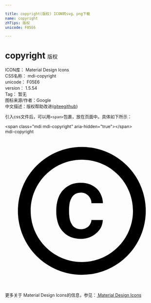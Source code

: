 ```yaml
---

title: copyright(版权) ICON转svg、png下载
name: copyright
zhTips: 版权
unicode: F05E6

---
```


# copyright  <small style="font-size: 60%;font-weight: 100">版权</small>


<div class="detail-page">
<p>
<span>
ICON库：
<span class="badge-secondary badge">Material Design Icons</span> 
</span>
<br/>
<span>
CSS名称：
<span class="badge-secondary badge">mdi-copyright</span> 
</span>
<br/>
<span>
unicode：
<span class="badge-secondary badge">F05E6</span> 
</span>
<br/>
<span>
version：
<span class="badge-secondary badge">1.5.54</span> 
</span>
<br/>
<span>Tag：
<span class="badge-light badge">暂无</span>
</span>
<br/>
<span>图标来源/作者：<span class="badge-light badge">Google</span></span> 
<br/>
<span class="zh-detail">中文描述：<span class="badge-primary badge">版权</span><span class="help-link"><span>帮助改进</span>(<a href="https://gitee.com/liuwave/icon-helper/edit/master/json/material/copyright.json" target="_blank" rel="noopener noreferrer">gitee</a><a href="https://github.com/liuwave/icon-helper/edit/master/json/material/copyright.json" target="_blank" rel="noopener noreferrer">github</a></span>)</span><br/>
</p>
</div>
<div class="alert alert-dark">
  <i class="mdi mdi-copyright mdi-48px"></i>
  <i class="mdi mdi-copyright mdi-36px"></i>
  <i class="mdi mdi-copyright mdi-24px"></i>
  <i class="mdi mdi-copyright mdi-18px"></i>
</div>
<div>
  <p>引入css文件后，可以用<code>&lt;span&gt;</code>包裹，放在页面中。具体如下所示：    
  </p>
  <div class="alert alert-primary" style="font-size: 14px">
    &lt;span class="mdi mdi-copyright" aria-hidden="true"&gt;&lt;/span&gt;
    <copy-btn content='<span class="mdi mdi-copyright" aria-hidden="true"></span>'></copy-btn>
  </div>
  <div class="alert alert-secondary">
    <i class="mdi mdi-copyright"
    style="font-size: 24px"
    aria-hidden="true"></i> mdi-copyright
    <copy-btn content="mdi-copyright" btn-title="复制图标名称"></copy-btn>
  </div>
</div>
<div id="svg" class="svg-wrap">
<svg xmlns="http://www.w3.org/2000/svg" viewBox="0 0 24 24"><path d="M10.08,10.86C10.13,10.53 10.24,10.24 10.38,10C10.5,9.74 10.72,9.53 10.97,9.37C11.21,9.22 11.5,9.15 11.88,9.14C12.11,9.15 12.32,9.19 12.5,9.27C12.71,9.36 12.89,9.5 13.03,9.63C13.17,9.78 13.28,9.96 13.37,10.16C13.46,10.36 13.5,10.58 13.5,10.8H15.3C15.28,10.33 15.19,9.9 15,9.5C14.85,9.12 14.62,8.78 14.32,8.5C14,8.22 13.66,8 13.24,7.84C12.82,7.68 12.36,7.61 11.85,7.61C11.2,7.61 10.63,7.72 10.15,7.95C9.67,8.18 9.27,8.5 8.95,8.87C8.63,9.26 8.39,9.71 8.24,10.23C8.09,10.75 8,11.29 8,11.87V12.14C8,12.72 8.08,13.26 8.23,13.78C8.38,14.3 8.62,14.75 8.94,15.13C9.26,15.5 9.66,15.82 10.14,16.04C10.62,16.26 11.19,16.38 11.84,16.38C12.31,16.38 12.75,16.3 13.16,16.15C13.57,16 13.93,15.79 14.24,15.5C14.55,15.25 14.8,14.94 15,14.58C15.16,14.22 15.27,13.84 15.28,13.43H13.5C13.5,13.64 13.43,13.83 13.34,14C13.25,14.19 13.13,14.34 13,14.47C12.83,14.6 12.66,14.7 12.46,14.77C12.27,14.84 12.07,14.86 11.86,14.87C11.5,14.86 11.2,14.79 10.97,14.64C10.72,14.5 10.5,14.27 10.38,14C10.24,13.77 10.13,13.47 10.08,13.14C10.03,12.81 10,12.47 10,12.14V11.87C10,11.5 10.03,11.19 10.08,10.86M12,2A10,10 0 0,0 2,12A10,10 0 0,0 12,22A10,10 0 0,0 22,12A10,10 0 0,0 12,2M12,20C7.59,20 4,16.41 4,12C4,7.59 7.59,4 12,4C16.41,4 20,7.59 20,12C20,16.41 16.41,20 12,20Z" /></svg>
</div>
<detail full-name='mdi-copyright'></detail>
    
<div><p>更多关于 Material Design Icons的信息，参见：<a target="_blank" href="https://iconhelper.cn/material.html"> Material Design Icons</a>
</p></div>
